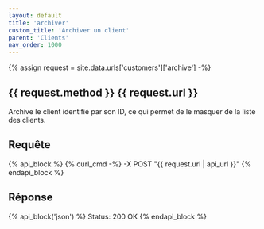 ```yaml
---
layout: default
title: 'archiver'
custom_title: 'Archiver un client'
parent: 'Clients'
nav_order: 1000
---
```

{% assign request = site.data.urls['customers']['archive'] -%}
## {{ request.method }} {{ request.url }}

Archive le client identifié par son ID, ce qui permet de le masquer de la liste des clients.

## Requête

{% api_block %}
  {% curl_cmd -%}
  -X POST "{{ request.url | api_url }}"
{% endapi_block %}

## Réponse

{% api_block('json') %}
Status: 200 OK
{% endapi_block %}